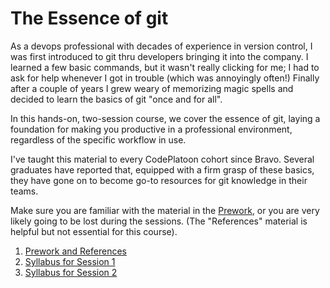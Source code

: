 # The Essence of git

As a devops professional with decades of experience in version control, I was first introduced to git thru developers bringing it into the company.  I learned a few basic commands, but it wasn't really clicking for me; I had to ask for help whenever I got in trouble (which was annoyingly often!)  Finally after a couple of years I grew weary of memorizing magic spells and decided to learn the basics of git "once and for all".

In this hands-on, two-session course, we cover the essence of git, laying a foundation for making you productive in a professional environment, regardless of the specific workflow in use.

I've taught this material to every CodePlatoon cohort since Bravo. Several graduates have reported that, equipped with a firm grasp of these basics, they have gone on to become go-to resources for git knowledge in their teams.

Make sure you are familiar with the material in the [Prework](prework-and-references), or you are very likely going to be lost during the sessions.  (The "References" material is helpful but not essential for this course).

1. [Prework and References](prework-and-references)
1. [Syllabus for Session 1](syllabus-session-1)
1. [Syllabus for Session 2](syllabus-session-2)
